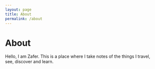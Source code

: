 ```yaml
---
layout: page
title: About
permalink: /about
---
```


# About

Hello, I am Zafer. This is a place where I take notes of the things I travel, see, discover and learn.
